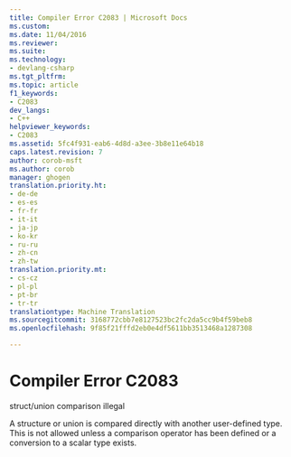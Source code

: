```yaml
---
title: Compiler Error C2083 | Microsoft Docs
ms.custom: 
ms.date: 11/04/2016
ms.reviewer: 
ms.suite: 
ms.technology:
- devlang-csharp
ms.tgt_pltfrm: 
ms.topic: article
f1_keywords:
- C2083
dev_langs:
- C++
helpviewer_keywords:
- C2083
ms.assetid: 5fc4f931-eab6-4d8d-a3ee-3b8e11e64b18
caps.latest.revision: 7
author: corob-msft
ms.author: corob
manager: ghogen
translation.priority.ht:
- de-de
- es-es
- fr-fr
- it-it
- ja-jp
- ko-kr
- ru-ru
- zh-cn
- zh-tw
translation.priority.mt:
- cs-cz
- pl-pl
- pt-br
- tr-tr
translationtype: Machine Translation
ms.sourcegitcommit: 3168772cbb7e8127523bc2fc2da5cc9b4f59beb8
ms.openlocfilehash: 9f85f21fffd2eb0e4df5611bb3513468a1287308

---
```

# Compiler Error C2083
struct/union comparison illegal  
  
 A structure or union is compared directly with another user-defined type. This is not allowed unless a comparison operator has been defined or a conversion to a scalar type exists.


<!--HONumber=Jan17_HO1-->


